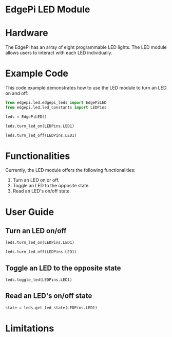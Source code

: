 # EdgePi LED Module

# Hardware

The EdgePi has an array of eight programmable LED lights. The LED module allows users to interact with each LED individually.

# Example Code
This code example demonstrates how to use the LED module to turn an LED on and off:
```python
from edgepi.led.edgepi_leds import EdgePiLED
from edgepi.led.led_constants import LEDPins

leds = EdgePiLED()

leds.turn_led_on(LEDPins.LED1)

leds.turn_led_off(LEDPins.LED1)
```

# Functionalities

Currently, the LED module offers the following functionalities:
1. Turn an LED on or off.
2. Toggle an LED to the opposite state.
3. Read an LED's on/off state.

# User Guide

## Turn an LED on/off
```python
leds.turn_led_on(LEDPins.LED1)

leds.turn_led_off(LEDPins.LED1)
```

## Toggle an LED to the opposite state
```python
leds.toggle_led(LEDPins.LED1)
```

## Read an LED's on/off state
```python
state = leds.get_led_state(LEDPins.LED1)
```

# Limitations
